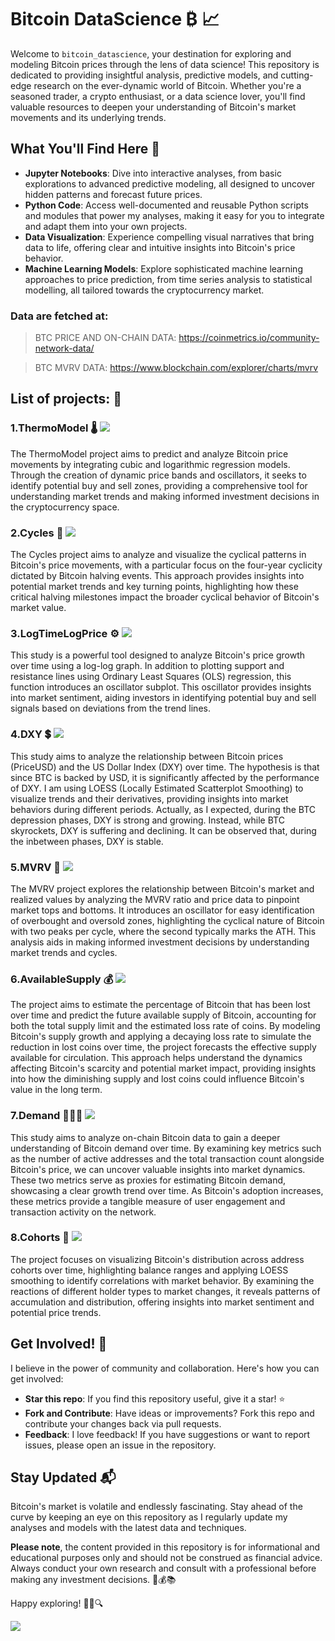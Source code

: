 # Bitcoin DataScience ₿ 📈

Welcome to `bitcoin_datascience`, your destination for exploring and modeling Bitcoin prices through the lens of data science! This repository is dedicated to providing insightful analysis, predictive models, and cutting-edge research on the ever-dynamic world of Bitcoin. Whether you're a seasoned trader, a crypto enthusiast, or a data science lover, you'll find valuable resources to deepen your understanding of Bitcoin's market movements and its underlying trends.

## What You'll Find Here 🧐

- **Jupyter Notebooks**: Dive into interactive analyses, from basic explorations to advanced predictive modeling, all designed to uncover hidden patterns and forecast future prices.
- **Python Code**: Access well-documented and reusable Python scripts and modules that power my analyses, making it easy for you to integrate and adapt them into your own projects.
- **Data Visualization**: Experience compelling visual narratives that bring data to life, offering clear and intuitive insights into Bitcoin's price behavior.
- **Machine Learning Models**: Explore sophisticated machine learning approaches to price prediction, from time series analysis to statistical modelling, all tailored towards the cryptocurrency market.

### Data are fetched at:

> BTC PRICE AND ON-CHAIN DATA: https://coinmetrics.io/community-network-data/

> BTC MVRV DATA:   https://www.blockchain.com/explorer/charts/mvrv


## List of projects: 📝

### 1.ThermoModel 🌡️ ![](output/1.ThermoModel.jpg)
The ThermoModel project aims to predict and analyze Bitcoin price movements by integrating cubic and logarithmic regression models. 
Through the creation of dynamic price bands and oscillators, it seeks to identify potential buy and sell zones, providing a comprehensive tool for understanding market trends and making informed investment decisions in the cryptocurrency space.

### 2.Cycles 🧲 ![](output/2.Cycles.jpg)
The Cycles project aims to analyze and visualize the cyclical patterns in Bitcoin's price movements, with a particular focus on the four-year cyclicity dictated by Bitcoin halving events. 
This approach provides insights into potential market trends and key turning points, highlighting how these critical halving milestones impact the broader cyclical behavior of Bitcoin's market value.

### 3.LogTimeLogPrice ⚙️ ![](output/3.LogTimeLogPrice.jpg)
This study is a powerful tool designed to analyze Bitcoin's price growth over time using a log-log graph. In addition to plotting support and resistance lines using Ordinary Least Squares (OLS) regression, this function introduces an oscillator subplot. This oscillator provides insights into market sentiment, aiding investors in identifying potential buy and sell signals based on deviations from the trend lines.

### 4.DXY 💲 ![](output/4.DXY.jpg)
This study aims to analyze the relationship between Bitcoin prices (PriceUSD) and the US Dollar Index (DXY) over time. 
The hypothesis is that since BTC is backed by USD, it is significantly affected by the performance of DXY. 
I am using LOESS (Locally Estimated Scatterplot Smoothing) to visualize trends and their derivatives, providing insights into market behaviors during different periods.
Actually, as I expected, during the BTC depression phases, DXY is strong and growing. Instead, while BTC skyrockets, DXY is suffering and declining. It can be observed that, during the inbetween phases, DXY is stable.

### 5.MVRV 🔋 ![](output/5.MVRV_Oscillator.jpg)
The MVRV project explores the relationship between Bitcoin's market and realized values by analyzing the MVRV ratio and price data to pinpoint market tops and bottoms. 
It introduces an oscillator for easy identification of overbought and oversold zones, highlighting the cyclical nature of Bitcoin with two peaks per cycle, where the second typically marks the ATH. 
This analysis aids in making informed investment decisions by understanding market trends and cycles.

### 6.AvailableSupply 💰 ![](output/6.AvailableSupply.jpg)
The project aims to estimate the percentage of Bitcoin that has been lost over time and predict the future available supply of Bitcoin, accounting for both the total supply limit and the estimated loss rate of coins. 
By modeling Bitcoin's supply growth and applying a decaying loss rate to simulate the reduction in lost coins over time, the project forecasts the effective supply available for circulation. 
This approach helps understand the dynamics affecting Bitcoin's scarcity and potential market impact, providing insights into how the diminishing supply and lost coins could influence Bitcoin's value in the long term.

### 7.Demand 🙋🏽‍♂️ ![](output/7.Demand.jpg)
This study aims to analyze on-chain Bitcoin data to gain a deeper understanding of Bitcoin demand over time. By examining key metrics such as the number of active addresses and the total transaction count alongside Bitcoin's price, we can uncover valuable insights into market dynamics. These two metrics serve as proxies for estimating Bitcoin demand, showcasing a clear growth trend over time. As Bitcoin's adoption increases, these metrics provide a tangible measure of user engagement and transaction activity on the network.

### 8.Cohorts 🐋 ![](output/BTC_Cohorts/7_10K_to_100K_BTC.jpeg)
The project focuses on visualizing Bitcoin's distribution across address cohorts over time, highlighting balance ranges and applying LOESS smoothing to identify correlations with market behavior. 
By examining the reactions of different holder types to market changes, it reveals patterns of accumulation and distribution, offering insights into market sentiment and potential price trends.




## Get Involved! 🌟

I believe in the power of community and collaboration. Here's how you can get involved:

- **Star this repo**: If you find this repository useful, give it a star! ⭐
- **Fork and Contribute**: Have ideas or improvements? Fork this repo and contribute your changes back via pull requests.
- **Feedback**: I love feedback! If you have suggestions or want to report issues, please open an issue in the repository.

## Stay Updated 📬

Bitcoin's market is volatile and endlessly fascinating. Stay ahead of the curve by keeping an eye on this repository as I regularly update my analyses and models with the latest data and techniques.

**Please note**, the content provided in this repository is for informational and educational purposes only and should not be construed as financial advice. Always conduct your own research and consult with a professional before making any investment decisions. 🚫💰📚

Happy exploring! 🕵️‍♂️🔍

[![](https://visitcount.itsvg.in/api?id=4hundreds&label=Repo%20Views&color=2&icon=1&pretty=false)](https://visitcount.itsvg.in)
